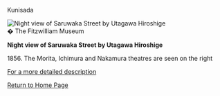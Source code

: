 Kunisada

![Night view of Saruwaka Street by Utagawa Hiroshige](kunisada/Intro/P.188-1946.jpg)  
� The Fitzwilliam Museum

**Night view of Saruwaka Street by Utagawa Hiroshige**

1856\. The Morita, Ichimura and Nakamura theatres are seen on the right

[For a more detailed description](../textA.htm)

[Return to Home Page](../texthomepage.htm)
